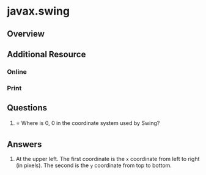 # javax.swing
## Overview
## Additional Resource
### Online
### Print
## Questions
1. :star: Where is 0, 0 in the coordinate system used by Swing?
## Answers
1. At the upper left. The first coordinate is the `x` coordinate from left to right (in pixels). The second is the `y` coordinate from top to bottom.
